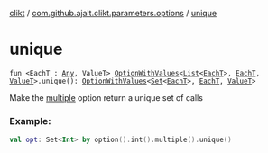 [clikt](../index.md) / [com.github.ajalt.clikt.parameters.options](index.md) / [unique](./unique.md)

# unique

`fun <EachT : `[`Any`](https://kotlinlang.org/api/latest/jvm/stdlib/kotlin/-any/index.html)`, ValueT> `[`OptionWithValues`](-option-with-values/index.md)`<`[`List`](https://kotlinlang.org/api/latest/jvm/stdlib/kotlin.collections/-list/index.html)`<`[`EachT`](unique.md#EachT)`>, `[`EachT`](unique.md#EachT)`, `[`ValueT`](unique.md#ValueT)`>.unique(): `[`OptionWithValues`](-option-with-values/index.md)`<`[`Set`](https://kotlinlang.org/api/latest/jvm/stdlib/kotlin.collections/-set/index.html)`<`[`EachT`](unique.md#EachT)`>, `[`EachT`](unique.md#EachT)`, `[`ValueT`](unique.md#ValueT)`>`

Make the [multiple](multiple.md) option return a unique set of calls

### Example:

``` kotlin
val opt: Set<Int> by option().int().multiple().unique()
```

